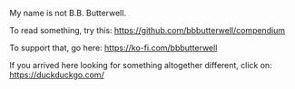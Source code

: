 My name is not B.B. Butterwell.

To read something, try this: https://github.com/bbbutterwell/compendium

To support that, go here: https://ko-fi.com/bbbutterwell

If you arrived here looking for something altogether different, click on: https://duckduckgo.com/
